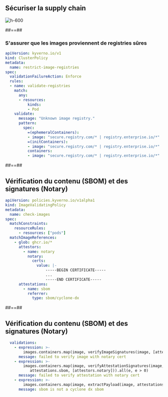 
<!-- .slide: class="flex-row center" data-background="./assets/volcamp/bkgnd-main2.png"-->
## Sécuriser la supply chain
![h-600](./assets/volcamp/origine-image.png)

##==##

<!-- .slide: class="with-code-dark max-height" data-background="./assets/volcamp/bkgnd-main2.png"-->
### S'assurer que les images proviennent de registries sûres
```yaml [2,4,14-23]
apiVersion: kyverno.io/v1
kind: ClusterPolicy
metadata:
  name: restrict-image-registries
spec:
  validationFailureAction: Enforce
  rules:
  - name: validate-registries
    match:
      any:
      - resources:
          kinds:
          - Pod
    validate:
      message: "Unknown image registry."
      pattern:
        spec:
          =(ephemeralContainers):
          - image: "secure.registry.com/* | registry.enterprise.io/*"
          =(initContainers):
          - image: "secure.registry.com/* | registry.enterprise.io/*"
          containers:
          - image: "secure.registry.com/* | registry.enterprise.io/*"
```

##==##
<!-- .slide: class="with-code-dark max-height" data-background="./assets/volcamp/bkgnd-main2.png"-->
## Vérification du contenu (SBOM) et des signatures (Notary)

```yaml [2,4,12-15,19-22]
apiVersion: policies.kyverno.io/v1alpha1
kind: ImageValidatingPolicy
metadata:
  name: check-images
spec:
  matchConstraints:
    resourceRules:
      - resources: ["pods"]
  matchImageReferences:
    - glob: ghcr.io/*
      attestors:
        - name: notary
          notary:
            certs:
              value: |-
                  -----BEGIN CERTIFICATE-----
                  ...
                  -----END CERTIFICATE-----
      attestations:
        - name: sbom
          referrer:
            type: sbom/cyclone-dx
```

##==##
<!-- .slide: class="with-code-dark max-height" data-background="./assets/volcamp/bkgnd-main2.png"-->
## Vérification du contenu (SBOM) et des signatures (Notary)

```yaml [4,8,11]
  validations:
    - expression: >-
        images.containers.map(image, verifyImageSignatures(image, [attestors.notary])).all(e, e > 0)
      message: failed to verify image with notary cert
    - expression: >-
        images.containers.map(image, verifyAttestationSignatures(image, 
           attestations.sbom, [attestors.notary])).all(e, e > 0)
      message: failed to verify attestation with notary cert
    - expression: >-
        images.containers.map(image, extractPayload(image, attestations.sbom).bomFormat == 'CycloneDX').all(e, e)
      message: sbom is not a cyclone dx sbom
```

